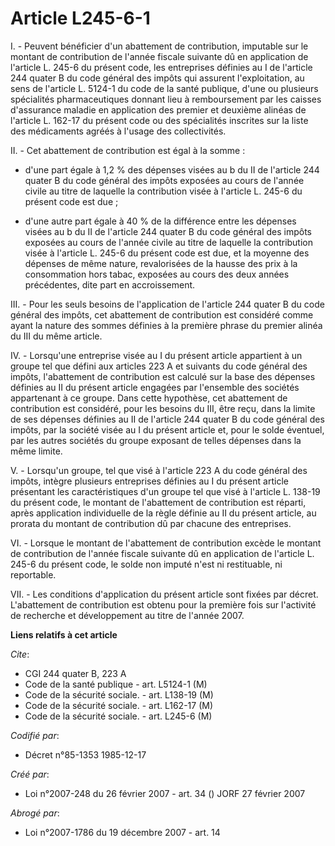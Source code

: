 # Article L245-6-1

I. - Peuvent bénéficier d'un abattement de contribution, imputable sur le montant de contribution de l'année fiscale suivante
dû en application de l'article L. 245-6 du présent code, les entreprises définies au I de l'article 244 quater B du code
général des impôts qui assurent l'exploitation, au sens de l'article L. 5124-1 du code de la santé publique, d'une ou
plusieurs spécialités pharmaceutiques donnant lieu à remboursement par les caisses d'assurance maladie en application des
premier et deuxième alinéas de l'article L. 162-17 du présent code ou des spécialités inscrites sur la liste des médicaments
agréés à l'usage des collectivités.

II. - Cet abattement de contribution est égal à la somme :

- d'une part égale à 1,2 % des dépenses visées au b du II de l'article 244 quater B du code général des impôts exposées au
cours de l'année civile au titre de laquelle la contribution visée à l'article L. 245-6 du présent code est due ;

- d'une autre part égale à 40 % de la différence entre les dépenses visées au b du II de l'article 244 quater B du code
général des impôts exposées au cours de l'année civile au titre de laquelle la contribution visée à l'article L. 245-6 du
présent code est due, et la moyenne des dépenses de même nature, revalorisées de la hausse des prix à la consommation hors
tabac, exposées au cours des deux années précédentes, dite part en accroissement.

III. - Pour les seuls besoins de l'application de l'article 244 quater B du code général des impôts, cet abattement de
contribution est considéré comme ayant la nature des sommes définies à la première phrase du premier alinéa du III du même
article.

IV. - Lorsqu'une entreprise visée au I du présent article appartient à un groupe tel que défini aux articles 223 A et
suivants du code général des impôts, l'abattement de contribution est calculé sur la base des dépenses définies au II du
présent article engagées par l'ensemble des sociétés appartenant à ce groupe. Dans cette hypothèse, cet abattement de
contribution est considéré, pour les besoins du III, être reçu, dans la limite de ses dépenses définies au II de l'article
244 quater B du code général des impôts, par la société visée au I du présent article et, pour le solde éventuel, par les
autres sociétés du groupe exposant de telles dépenses dans la même limite.

V. - Lorsqu'un groupe, tel que visé à l'article 223 A du code général des impôts, intègre plusieurs entreprises définies au I
du présent article présentant les caractéristiques d'un groupe tel que visé à l'article L. 138-19 du présent code, le montant
de l'abattement de contribution est réparti, après application individuelle de la règle définie au II du présent article, au
prorata du montant de contribution dû par chacune des entreprises.

VI. - Lorsque le montant de l'abattement de contribution excède le montant de contribution de l'année fiscale suivante dû en
application de l'article L. 245-6 du présent code, le solde non imputé n'est ni restituable, ni reportable.

VII. - Les conditions d'application du présent article sont fixées par décret. L'abattement de contribution est obtenu pour
la première fois sur l'activité de recherche et développement au titre de l'année 2007.

**Liens relatifs à cet article**

_Cite_:

  - CGI 244 quater B, 223 A
  - Code de la santé publique - art. L5124-1 (M)
  - Code de la sécurité sociale. - art. L138-19 (M)
  - Code de la sécurité sociale. - art. L162-17 (M)
  - Code de la sécurité sociale. - art. L245-6 (M)

_Codifié par_:

  - Décret n°85-1353 1985-12-17

_Créé par_:

  - Loi n°2007-248 du 26 février 2007 - art. 34 () JORF 27 février 2007

_Abrogé par_:

  - Loi n°2007-1786 du 19 décembre 2007 - art. 14
